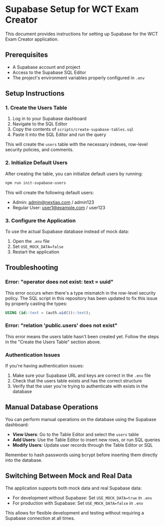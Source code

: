 # Supabase Setup for WCT Exam Creator

This document provides instructions for setting up Supabase for the WCT Exam Creator application.

## Prerequisites

- A Supabase account and project
- Access to the Supabase SQL Editor
- The project's environment variables properly configured in `.env`

## Setup Instructions

### 1. Create the Users Table

1. Log in to your Supabase dashboard
2. Navigate to the SQL Editor
3. Copy the contents of `scripts/create-supabase-tables.sql` 
4. Paste it into the SQL Editor and run the query

This will create the `users` table with the necessary indexes, row-level security policies, and comments.

### 2. Initialize Default Users

After creating the table, you can initialize default users by running:

```bash
npm run init-supabase-users
```

This will create the following default users:
- Admin: admin@nextias.com / admin123
- Regular User: user1@example.com / user123

### 3. Configure the Application

To use the actual Supabase database instead of mock data:

1. Open the `.env` file
2. Set `USE_MOCK_DATA=false`
3. Restart the application

## Troubleshooting

### Error: "operator does not exist: text = uuid"

This error occurs when there's a type mismatch in the row-level security policy. The SQL script in this repository has been updated to fix this issue by properly casting the types:

```sql
USING (id::text = (auth.uid())::text);
```

### Error: "relation 'public.users' does not exist"

This error means the users table hasn't been created yet. Follow the steps in the "Create the Users Table" section above.

### Authentication Issues

If you're having authentication issues:

1. Make sure your Supabase URL and keys are correct in the `.env` file
2. Check that the users table exists and has the correct structure
3. Verify that the user you're trying to authenticate with exists in the database

## Manual Database Operations

You can perform manual operations on the database using the Supabase dashboard:

- **View Users**: Go to the Table Editor and select the `users` table
- **Add Users**: Use the Table Editor to insert new rows, or run SQL queries
- **Modify Users**: Update user records through the Table Editor or SQL

Remember to hash passwords using bcrypt before inserting them directly into the database.

## Switching Between Mock and Real Data

The application supports both mock data and real Supabase data:

- For development without Supabase: Set `USE_MOCK_DATA=true` in `.env`
- For production with Supabase: Set `USE_MOCK_DATA=false` in `.env`

This allows for flexible development and testing without requiring a Supabase connection at all times. 